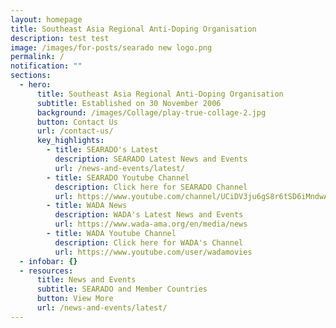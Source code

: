 ```yaml
---
layout: homepage
title: Southeast Asia Regional Anti-Doping Organisation
description: test test
image: /images/for-posts/searado new logo.png
permalink: /
notification: ""
sections:
  - hero:
      title: Southeast Asia Regional Anti-Doping Organisation
      subtitle: Established on 30 November 2006
      background: /images/Collage/play-true-collage-2.jpg
      button: Contact Us
      url: /contact-us/
      key_highlights:
        - title: SEARADO's Latest
          description: SEARADO Latest News and Events
          url: /news-and-events/latest/
        - title: SEARADO Youtube Channel
          description: Click here for SEARADO Channel
          url: https://www.youtube.com/channel/UCiDV3ju6gS8r6tSD6iMndwA
        - title: WADA News
          description: WADA's Latest News and Events
          url: https://www.wada-ama.org/en/media/news
        - title: WADA Youtube Channel
          description: Click here for WADA's Channel
          url: https://www.youtube.com/user/wadamovies
  - infobar: {}
  - resources:
      title: News and Events
      subtitle: SEARADO and Member Countries
      button: View More
      url: /news-and-events/latest/
---
```

